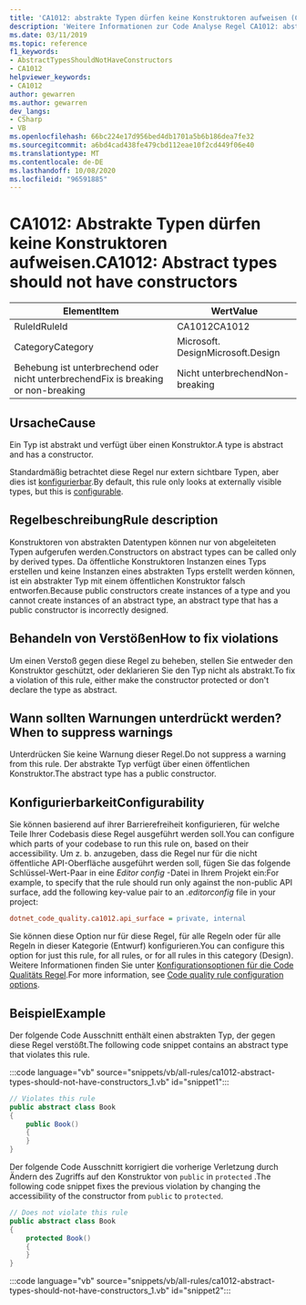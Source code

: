```yaml
---
title: 'CA1012: abstrakte Typen dürfen keine Konstruktoren aufweisen (Code Analyse)'
description: 'Weitere Informationen zur Code Analyse Regel CA1012: abstrakte Typen dürfen keine Konstruktoren aufweisen.'
ms.date: 03/11/2019
ms.topic: reference
f1_keywords:
- AbstractTypesShouldNotHaveConstructors
- CA1012
helpviewer_keywords:
- CA1012
author: gewarren
ms.author: gewarren
dev_langs:
- CSharp
- VB
ms.openlocfilehash: 66bc224e17d956bed4db1701a5b6b186dea7fe32
ms.sourcegitcommit: a6bd4cad438fe479cbd112eae10f2cd449f06e40
ms.translationtype: MT
ms.contentlocale: de-DE
ms.lasthandoff: 10/08/2020
ms.locfileid: "96591885"
---
```

# <a name="ca1012-abstract-types-should-not-have-constructors"></a><span data-ttu-id="f5532-103">CA1012: Abstrakte Typen dürfen keine Konstruktoren aufweisen.</span><span class="sxs-lookup"><span data-stu-id="f5532-103">CA1012: Abstract types should not have constructors</span></span>

| <span data-ttu-id="f5532-104">Element</span><span class="sxs-lookup"><span data-stu-id="f5532-104">Item</span></span>                                     | <span data-ttu-id="f5532-105">Wert</span><span class="sxs-lookup"><span data-stu-id="f5532-105">Value</span></span>            |
|------------------------------------------|------------------|
| <span data-ttu-id="f5532-106">RuleId</span><span class="sxs-lookup"><span data-stu-id="f5532-106">RuleId</span></span>                                   | <span data-ttu-id="f5532-107">CA1012</span><span class="sxs-lookup"><span data-stu-id="f5532-107">CA1012</span></span>           |
| <span data-ttu-id="f5532-108">Category</span><span class="sxs-lookup"><span data-stu-id="f5532-108">Category</span></span>                                 | <span data-ttu-id="f5532-109">Microsoft. Design</span><span class="sxs-lookup"><span data-stu-id="f5532-109">Microsoft.Design</span></span> |
| <span data-ttu-id="f5532-110">Behebung ist unterbrechend oder nicht unterbrechend</span><span class="sxs-lookup"><span data-stu-id="f5532-110">Fix is breaking or non-breaking</span></span> | <span data-ttu-id="f5532-111">Nicht unterbrechend</span><span class="sxs-lookup"><span data-stu-id="f5532-111">Non-breaking</span></span>     |

## <a name="cause"></a><span data-ttu-id="f5532-112">Ursache</span><span class="sxs-lookup"><span data-stu-id="f5532-112">Cause</span></span>

<span data-ttu-id="f5532-113">Ein Typ ist abstrakt und verfügt über einen Konstruktor.</span><span class="sxs-lookup"><span data-stu-id="f5532-113">A type is abstract and has a constructor.</span></span>

<span data-ttu-id="f5532-114">Standardmäßig betrachtet diese Regel nur extern sichtbare Typen, aber dies ist [konfigurierbar](#configurability).</span><span class="sxs-lookup"><span data-stu-id="f5532-114">By default, this rule only looks at externally visible types, but this is [configurable](#configurability).</span></span>

## <a name="rule-description"></a><span data-ttu-id="f5532-115">Regelbeschreibung</span><span class="sxs-lookup"><span data-stu-id="f5532-115">Rule description</span></span>

<span data-ttu-id="f5532-116">Konstruktoren von abstrakten Datentypen können nur von abgeleiteten Typen aufgerufen werden.</span><span class="sxs-lookup"><span data-stu-id="f5532-116">Constructors on abstract types can be called only by derived types.</span></span> <span data-ttu-id="f5532-117">Da öffentliche Konstruktoren Instanzen eines Typs erstellen und keine Instanzen eines abstrakten Typs erstellt werden können, ist ein abstrakter Typ mit einem öffentlichen Konstruktor falsch entworfen.</span><span class="sxs-lookup"><span data-stu-id="f5532-117">Because public constructors create instances of a type and you cannot create instances of an abstract type, an abstract type that has a public constructor is incorrectly designed.</span></span>

## <a name="how-to-fix-violations"></a><span data-ttu-id="f5532-118">Behandeln von Verstößen</span><span class="sxs-lookup"><span data-stu-id="f5532-118">How to fix violations</span></span>

<span data-ttu-id="f5532-119">Um einen Verstoß gegen diese Regel zu beheben, stellen Sie entweder den Konstruktor geschützt, oder deklarieren Sie den Typ nicht als abstrakt.</span><span class="sxs-lookup"><span data-stu-id="f5532-119">To fix a violation of this rule, either make the constructor protected or don't declare the type as abstract.</span></span>

## <a name="when-to-suppress-warnings"></a><span data-ttu-id="f5532-120">Wann sollten Warnungen unterdrückt werden?</span><span class="sxs-lookup"><span data-stu-id="f5532-120">When to suppress warnings</span></span>

<span data-ttu-id="f5532-121">Unterdrücken Sie keine Warnung dieser Regel.</span><span class="sxs-lookup"><span data-stu-id="f5532-121">Do not suppress a warning from this rule.</span></span> <span data-ttu-id="f5532-122">Der abstrakte Typ verfügt über einen öffentlichen Konstruktor.</span><span class="sxs-lookup"><span data-stu-id="f5532-122">The abstract type has a public constructor.</span></span>

## <a name="configurability"></a><span data-ttu-id="f5532-123">Konfigurierbarkeit</span><span class="sxs-lookup"><span data-stu-id="f5532-123">Configurability</span></span>

<span data-ttu-id="f5532-124">Sie können basierend auf ihrer Barrierefreiheit konfigurieren, für welche Teile Ihrer Codebasis diese Regel ausgeführt werden soll.</span><span class="sxs-lookup"><span data-stu-id="f5532-124">You can configure which parts of your codebase to run this rule on, based on their accessibility.</span></span> <span data-ttu-id="f5532-125">Um z. b. anzugeben, dass die Regel nur für die nicht öffentliche API-Oberfläche ausgeführt werden soll, fügen Sie das folgende Schlüssel-Wert-Paar in eine *Editor config* -Datei in Ihrem Projekt ein:</span><span class="sxs-lookup"><span data-stu-id="f5532-125">For example, to specify that the rule should run only against the non-public API surface, add the following key-value pair to an *.editorconfig* file in your project:</span></span>

```ini
dotnet_code_quality.ca1012.api_surface = private, internal
```

<span data-ttu-id="f5532-126">Sie können diese Option nur für diese Regel, für alle Regeln oder für alle Regeln in dieser Kategorie (Entwurf) konfigurieren.</span><span class="sxs-lookup"><span data-stu-id="f5532-126">You can configure this option for just this rule, for all rules, or for all rules in this category (Design).</span></span> <span data-ttu-id="f5532-127">Weitere Informationen finden Sie unter [Konfigurationsoptionen für die Code Qualitäts Regel](../code-quality-rule-options.md).</span><span class="sxs-lookup"><span data-stu-id="f5532-127">For more information, see [Code quality rule configuration options](../code-quality-rule-options.md).</span></span>

## <a name="example"></a><span data-ttu-id="f5532-128">Beispiel</span><span class="sxs-lookup"><span data-stu-id="f5532-128">Example</span></span>

<span data-ttu-id="f5532-129">Der folgende Code Ausschnitt enthält einen abstrakten Typ, der gegen diese Regel verstößt.</span><span class="sxs-lookup"><span data-stu-id="f5532-129">The following code snippet contains an abstract type that violates this rule.</span></span>

:::code language="vb" source="snippets/vb/all-rules/ca1012-abstract-types-should-not-have-constructors_1.vb" id="snippet1":::

```csharp
// Violates this rule
public abstract class Book
{
    public Book()
    {
    }
}
```

<span data-ttu-id="f5532-130">Der folgende Code Ausschnitt korrigiert die vorherige Verletzung durch Ändern des Zugriffs auf den Konstruktor von `public` in `protected` .</span><span class="sxs-lookup"><span data-stu-id="f5532-130">The following code snippet fixes the previous violation by changing the accessibility of the constructor from `public` to `protected`.</span></span>

```csharp
// Does not violate this rule
public abstract class Book
{
    protected Book()
    {
    }
}
```

:::code language="vb" source="snippets/vb/all-rules/ca1012-abstract-types-should-not-have-constructors_1.vb" id="snippet2":::
